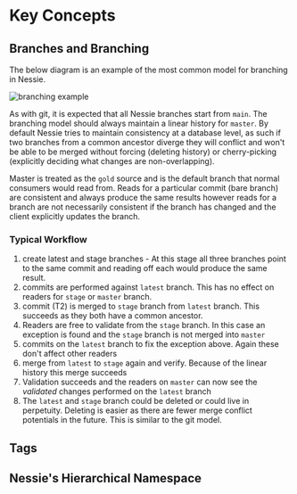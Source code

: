 # Key Concepts


## Branches and Branching
The below diagram is an example of the most common model for branching in Nessie. 

![branching example](/img/branches.png)

As with git, it is expected that all Nessie branches start from `main`. The branching model should always maintain a 
linear history for `master`. By default Nessie tries to maintain consistency at a database level, as such if two branches
from a common ancestor diverge they will conflict and won't be able to be merged without forcing (deleting history) or 
cherry-picking (explicitly deciding what changes are non-overlapping).

Master is treated as the `gold` source and is the default branch that normal consumers would read from. Reads for a
particular commit (bare branch) are consistent and always produce the same results however reads for a branch are not
necessarily consistent if the branch has changed and the client explicitly updates the branch.

### Typical Workflow
1. create latest and stage branches - At this stage all three branches point to the same commit and reading off each
would produce the same result.
2. commits are performed against `latest` branch. This has no effect on readers for `stage` or `master` branch.
3. commit (T2) is merged to `stage` branch from `latest` branch. This succeeds as they both have a common ancestor.
4. Readers are free to validate from the `stage` branch. In this case an exception is found and the `stage` branch is
not merged into `master`
5. commits on the `latest` branch to fix the exception above. Again these don't affect other readers
6. merge from `latest` to `stage` again and verify. Because of the linear history this merge succeeds
7. Validation succeeds and the readers on `master` can now see the *validated* changes performed on the `latest` branch
8. The `latest` and `stage` branch could be deleted or could live in perpetuity. Deleting is easier as there are fewer
merge conflict potentials in the future. This is similar to the git model.

## Tags


## Nessie's Hierarchical Namespace
